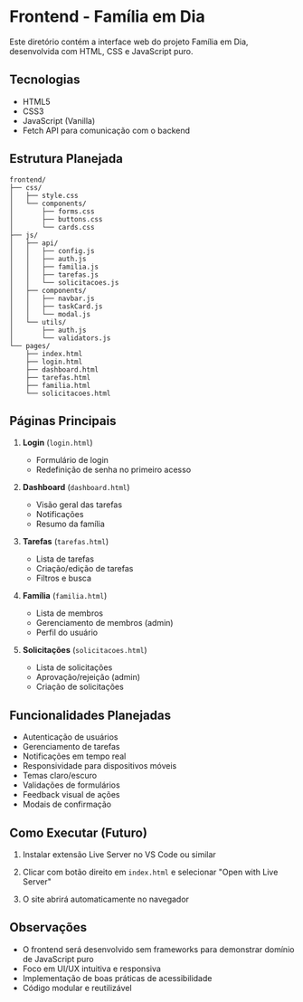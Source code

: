 # Frontend - Família em Dia

Este diretório contém a interface web do projeto Família em Dia, desenvolvida com HTML, CSS e JavaScript puro.

## Tecnologias

- HTML5
- CSS3
- JavaScript (Vanilla)
- Fetch API para comunicação com o backend

## Estrutura Planejada

```
frontend/
├── css/
│   ├── style.css
│   └── components/
│       ├── forms.css
│       ├── buttons.css
│       └── cards.css
├── js/
│   ├── api/
│   │   ├── config.js
│   │   ├── auth.js
│   │   ├── familia.js
│   │   ├── tarefas.js
│   │   └── solicitacoes.js
│   ├── components/
│   │   ├── navbar.js
│   │   ├── taskCard.js
│   │   └── modal.js
│   └── utils/
│       ├── auth.js
│       └── validators.js
└── pages/
    ├── index.html
    ├── login.html
    ├── dashboard.html
    ├── tarefas.html
    ├── familia.html
    └── solicitacoes.html
```

## Páginas Principais

1. **Login** (`login.html`)

   - Formulário de login
   - Redefinição de senha no primeiro acesso

2. **Dashboard** (`dashboard.html`)

   - Visão geral das tarefas
   - Notificações
   - Resumo da família

3. **Tarefas** (`tarefas.html`)

   - Lista de tarefas
   - Criação/edição de tarefas
   - Filtros e busca

4. **Família** (`familia.html`)

   - Lista de membros
   - Gerenciamento de membros (admin)
   - Perfil do usuário

5. **Solicitações** (`solicitacoes.html`)
   - Lista de solicitações
   - Aprovação/rejeição (admin)
   - Criação de solicitações

## Funcionalidades Planejadas

- Autenticação de usuários
- Gerenciamento de tarefas
- Notificações em tempo real
- Responsividade para dispositivos móveis
- Temas claro/escuro
- Validações de formulários
- Feedback visual de ações
- Modais de confirmação

## Como Executar (Futuro)

1. Instalar extensão Live Server no VS Code ou similar

2. Clicar com botão direito em `index.html` e selecionar "Open with Live Server"

3. O site abrirá automaticamente no navegador

## Observações

- O frontend será desenvolvido sem frameworks para demonstrar domínio de JavaScript puro
- Foco em UI/UX intuitiva e responsiva
- Implementação de boas práticas de acessibilidade
- Código modular e reutilizável
